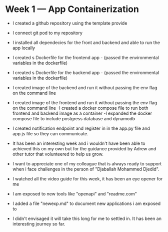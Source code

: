 # Week 1 — App Containerization

- I created a github repository using the template provide
- I connect git pod to my repository
- I installed all dependecies for the front and backend and able to run the app locally
- I created s Dockerfile for the frontend app - (passed the environmental variables in the dockerfile)
- I created s Dockerfile for the backend app - (passed the environmental variables in the dockerfile)
- I created image of the backend and run it without passing the env flag on the command line
- I created image of the frontend and run it without passing the env flag on the command line
-I created a docker compose file to run both frontend and backend image as a container
-I expanded the docker compose file to include postgress database and dynamodb
- I created notification endpoint and register in in the app.py file and app.js file so they can communicate.

- It has been an interesting week and i wouldn't have been able to achieved this on my own but for the guidance provided by Adrew and other tutor that volunteered to help us grow.

- I want to appreciate one of my colleague that is always ready to support when i face challenges in the person of "Djaballah Mohammed Djedid".

- I watched all the video guide for this week, it has been an eye opener for me

- I am exposed to new tools like "openapi" and "readme.com"

- I added a file "newexp.md" to document new applications i am exposed to

- I didn't envisaged it will take this long for me to settled in. It has been an interesting journey so far.